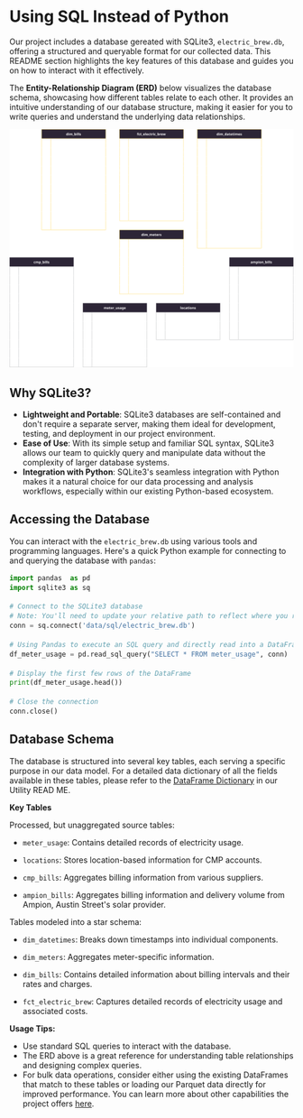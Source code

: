 <!-- omit in toc -->
# Using SQL Instead of Python

Our project includes a database gereated with SQLite3, `electric_brew.db`, offering a structured and queryable format for our collected data. This README section highlights the key features of this database and guides you on how to interact with it effectively.

The **Entity-Relationship Diagram (ERD)** below visualizes the database schema, showcasing how different tables relate to each other. It provides an intuitive understanding of our database structure, making it easier for you to write queries and understand the underlying data relationships.

![ERD for Electric Brew Database](/fig/lineage/erd.drawio.svg)

## Why SQLite3?

- **Lightweight and Portable**: SQLite3 databases are self-contained and don't require a separate server, making them ideal for development, testing, and deployment in our project environment.
- **Ease of Use**: With its simple setup and familiar SQL syntax, SQLite3 allows our team to quickly query and manipulate data without the complexity of larger database systems.
- **Integration with Python**: SQLite3's seamless integration with Python makes it a natural choice for our data processing and analysis workflows, especially within our existing Python-based ecosystem.

## Accessing the Database

You can interact with the `electric_brew.db` using various tools and programming languages. Here's a quick Python example for connecting to and querying the database with `pandas`:

```python
import pandas  as pd
import sqlite3 as sq

# Connect to the SQLite3 database
# Note: You'll need to update your relative path to reflect where you run your script from
conn = sq.connect('data/sql/electric_brew.db')

# Using Pandas to execute an SQL query and directly read into a DataFrame
df_meter_usage = pd.read_sql_query("SELECT * FROM meter_usage", conn)

# Display the first few rows of the DataFrame
print(df_meter_usage.head())

# Close the connection
conn.close()
```

## Database Schema

The database is structured into several key tables, each serving a specific purpose in our data model. For a detailed data dictionary of all the fields available in these tables, please refer to the [DataFrame Dictionary](/src/README.md#dataframes) in our Utility READ ME.

**Key Tables**

Processed, but unaggregated source tables:

- `meter_usage`: Contains detailed records of electricity usage.

- `locations`: Stores location-based information for CMP accounts.

- `cmp_bills`: Aggregates billing information from various suppliers.

- `ampion_bills`: Aggregates billing information and delivery volume from Ampion, Austin Street's solar provider.

Tables modeled into a star schema:

- `dim_datetimes`: Breaks down timestamps into individual components.

- `dim_meters`: Aggregates meter-specific information.

- `dim_bills`: Contains detailed information about billing intervals and their rates and charges.

- `fct_electric_brew`: Captures detailed records of electricity usage and associated costs.

**Usage Tips:**

- Use standard SQL queries to interact with the database.
- The ERD above is a great reference for understanding table relationships and designing complex queries.
- For bulk data operations, consider either using the existing DataFrames that match to these tables or loading our Parquet data directly for improved performance. You can learn more about other capabilities the project offers [here](../README.md).